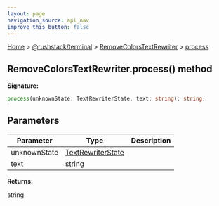 ```yaml
---
layout: page
navigation_source: api_nav
improve_this_button: false
---
```



[Home](./index.md) &gt; [@rushstack/terminal](./terminal.md) &gt; [RemoveColorsTextRewriter](./terminal.removecolorstextrewriter.md) &gt; [process](./terminal.removecolorstextrewriter.process.md)

## RemoveColorsTextRewriter.process() method

<b>Signature:</b>

```typescript
process(unknownState: TextRewriterState, text: string): string;
```

## Parameters

|  Parameter | Type | Description |
|  --- | --- | --- |
|  unknownState | [TextRewriterState](./terminal.textrewriterstate.md) |  |
|  text | string |  |

<b>Returns:</b>

string
